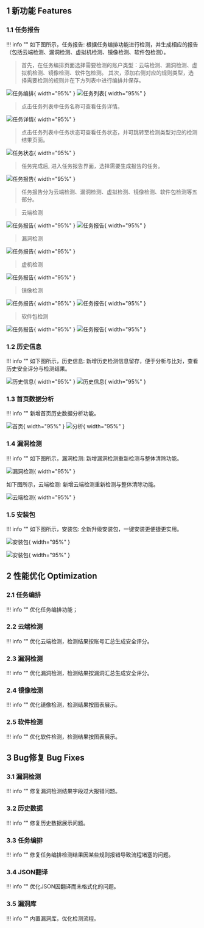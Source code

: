 ## 1 新功能 Features

### 1.1 任务报告

!!! info ""
    如下图所示，任务报告: 根据任务编排功能进行检测，并生成相应的报告（包括云端检测、漏洞检测、虚拟机检测、镜像检测、软件包检测）。

> 首先，在任务编排页面选择需要检测的账户类型：云端检测、漏洞检测、虚拟机检测、镜像检测、软件包检测。
> 其次，添加右侧对应的规则类型，选择需要检测的规则并在下方列表中进行编排并保存。

![任务编排](../img/release/0.2.0/task.png){ width="95%" }
![任务列表](../img/release/0.2.0/task1.png){ width="95%" }

> 点击任务列表中任务名称可查看任务详情。

![任务详情](../img/release/0.2.0/task10.png){ width="95%" }

> 点击任务列表中任务状态可查看任务状态，并可跳转至检测类型对应的检测结果页面。

![任务状态](../img/release/0.2.0/task11.png){ width="95%" }

> 任务完成后, 进入任务报告界面，选择需要生成报告的任务。

![任务报告](../img/release/0.2.0/task2.png){ width="95%" }

> 任务报告分为云端检测、漏洞检测、虚拟检测、镜像检测、软件包检测等五部分。


> 云端检测

![任务报告](../img/release/0.2.0/task2.png){ width="95%" }
![任务报告](../img/release/0.2.0/task3.png){ width="95%" }

> 漏洞检测

![任务报告](../img/release/0.2.0/task4.png){ width="95%" }

> 虚机检测

![任务报告](../img/release/0.2.0/task5.png){ width="95%" }

> 镜像检测

![任务报告](../img/release/0.2.0/task6.png){ width="95%" }
![任务报告](../img/release/0.2.0/task7.png){ width="95%" }

> 软件包检测

![任务报告](../img/release/0.2.0/task8.png){ width="95%" }
![任务报告](../img/release/0.2.0/task9.png){ width="95%" }

### 1.2 历史信息

!!! info ""
    如下图所示，历史信息: 新增历史检测信息留存，便于分析与比对，查看历史安全评分与检测结果。

![历史信息](../img/release/0.2.0/history.png){ width="95%" }
![历史信息](../img/release/0.2.0/history2.png){ width="95%" }

### 1.3 首页数据分析

!!! info ""
    新增首页历史数据分析功能。

![首页](../img/release/0.2.0/dashboard.png){ width="95%" }
![分析](../img/release/0.2.0/dashboard2.png){ width="95%" }

### 1.4 漏洞检测

!!! info ""
    如下图所示，漏洞检测: 新增漏洞检测重新检测与整体清除功能。

![漏洞检测](../img/release/0.2.0/vuln.png){ width="95%" }

如下图所示，云端检测: 新增云端检测重新检测与整体清除功能。

![云端检测](../img/release/0.2.0/cloud.png){ width="95%" }

### 1.5 安装包

!!! info ""
    如下图所示，安装包: 全新升级安装包，一键安装更便捷更实用。

![安装包](../img/release/0.2.0/install.png){ width="95%" }

![安装包](../img/release/0.2.0/install2.png){ width="95%" }

## 2 性能优化 Optimization

### 2.1 任务编排

!!! info ""
    优化任务编排功能；

### 2.2 云端检测

!!! info ""
    优化云端检测，检测结果按账号汇总生成安全评分。

### 2.3 漏洞检测

!!! info ""
    优化漏洞检测，检测结果按漏洞汇总生成安全评分。

### 2.4 镜像检测

!!! info ""
    优化镜像检测，检测结果按图表展示。

### 2.5 软件检测

!!! info ""
    优化软件检测，检测结果按图表展示。

## 3 Bug修复 Bug Fixes

### 3.1 漏洞检测

!!! info ""
    修复漏洞检测结果字段过大报错问题。

### 3.2 历史数据

!!! info ""
    修复历史数据展示问题。

### 3.3 任务编排

!!! info ""
    修复任务编排检测结果因某些规则报错导致流程堵塞的问题。

### 3.4 JSON翻译

!!! info ""
    优化JSON因翻译而未格式化的问题。

### 3.5 漏洞库

!!! info ""
    内置漏洞库，优化检测流程。
